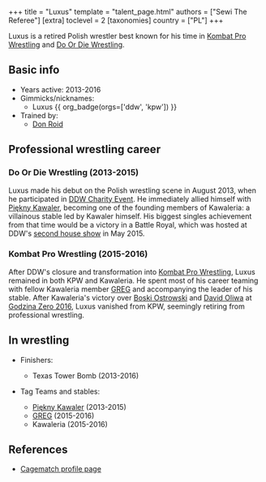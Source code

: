 +++
title = "Luxus"
template = "talent_page.html"
authors = ["Sewi The Referee"]
[extra]
toclevel = 2
[taxonomies]
country = ["PL"]
+++

Luxus is a retired Polish wrestler best known for his time in [Kombat Pro Wrestling](@/o/kpw.md) and [Do Or Die Wrestling](@/o/ddw.md).

## Basic info

* Years active: 2013-2016
* Gimmicks/nicknames:
  - Luxus {{ org_badge(orgs=['ddw', 'kpw']) }}
* Trained by:
  - [Don Roid](@/w/don-roid.md)

## Professional wrestling career

### Do Or Die Wrestling (2013-2015)

Luxus made his debut on the Polish wrestling scene in August 2013, when he participated in [DDW Charity Event](@/e/ddw/2013-08-25-ddw-charity-event.md). He immediately allied himself with [Piękny Kawaler](@/w/piekny-kawaler.md), becoming one of the founding members of Kawaleria: a villainous stable led by Kawaler himself. His biggest singles achievement from that time would be a victory in a Battle Royal, which was hosted at DDW's [second house show](@/e/ddw/2015-05-02-ddw-house-show-2.md) in May 2015.

### Kombat Pro Wrestling (2015-2016)

After DDW's closure and transformation into [Kombat Pro Wrestling](@/o/kpw.md), Luxus remained in both KPW and Kawaleria. He spent most of his career teaming with fellow Kawaleria member [GREG](@/w/greg.md) and accompanying the leader of his stable. After Kawaleria's victory over [Boski Ostrowski](@/w/ostrowski.md) and [David Oliwa](@/w/david-oliwa.md) at [Godzina Zero 2016](@/e/kpw/2016-08-13-kpw-godzina-zero-2016.md), Luxus vanished from KPW, seemingly retiring from professional wrestling.

## In wrestling

* Finishers:
  - Texas Tower Bomb (2013-2016)

* Tag Teams and stables:
  - [Piękny Kawaler](@/w/piekny-kawaler.md) (2013-2015)
  - [GREG](@/w/greg.md) (2015-2016)
  - Kawaleria (2015-2016)

## References

* [Cagematch profile page](https://www.cagematch.net/?id=2&nr=18207)
